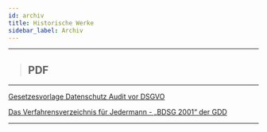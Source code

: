 ```yaml
---
id: archiv
title: Historische Werke 
sidebar_label: Archiv
---
```


___

> ## PDF
___

[Gesetzesvorlage Datenschutz Audit vor DSGVO](/archiv/Datenschutzaudit-Gesetz-1612011.pdf)

[Das Verfahrensverzeichnis für Jedermann - „BDSG 2001“ der GDD](/archiv/verfahrensverzeichnis.pdf)

___